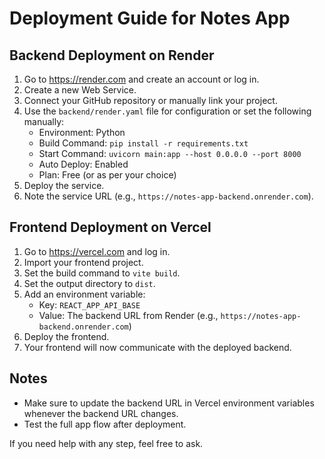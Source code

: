 # Deployment Guide for Notes App

## Backend Deployment on Render

1. Go to https://render.com and create an account or log in.
2. Create a new Web Service.
3. Connect your GitHub repository or manually link your project.
4. Use the `backend/render.yaml` file for configuration or set the following manually:
   - Environment: Python
   - Build Command: `pip install -r requirements.txt`
   - Start Command: `uvicorn main:app --host 0.0.0.0 --port 8000`
   - Auto Deploy: Enabled
   - Plan: Free (or as per your choice)
5. Deploy the service.
6. Note the service URL (e.g., `https://notes-app-backend.onrender.com`).

## Frontend Deployment on Vercel

1. Go to https://vercel.com and log in.
2. Import your frontend project.
3. Set the build command to `vite build`.
4. Set the output directory to `dist`.
5. Add an environment variable:
   - Key: `REACT_APP_API_BASE`
   - Value: The backend URL from Render (e.g., `https://notes-app-backend.onrender.com`)
6. Deploy the frontend.
7. Your frontend will now communicate with the deployed backend.

## Notes

- Make sure to update the backend URL in Vercel environment variables whenever the backend URL changes.
- Test the full app flow after deployment.

If you need help with any step, feel free to ask.
